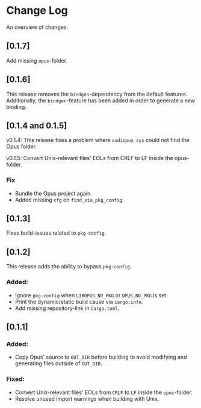 # Change Log

An overview of changes:

## [0.1.7]

Add missing `opus`-folder.

## [0.1.6]

This release removes the `bindgen`-dependency from the default features.
Additionally, the `bindgen`-feature has been added in order to generate a new binding.

## [0.1.4 and 0.1.5]

v0.1.4:
This release fixes a problem where `audiopus_sys` could not find the
Opus folder.

v0.1.5:
Convert Unix-relevant files' EOLs from CRLF to LF inside the opus-folder.

### **Fix**
* Bundle the Opus project again.
* Added missing `cfg` on `find_via_pkg_config`.

## [0.1.3]

Fixes build-issues related to `pkg-config`.

## [0.1.2]

This release adds the ability to bypass `pkg-config`.

### **Added:**

* Ignore `pkg-config` when `LIBOPUS_NO_PKG` or `OPUS_NO_PKG` is set.
* Print the dynamic/static build cause via `cargo:info`.
* Add missing repository-link in `Cargo.toml`.

## [0.1.1]

### **Added:**

* Copy Opus' source to `OUT_DIR` before building to avoid modifying and generating files outside of `OUT_DIR`.

### **Fixed:**
* Convert Unix-relevant files' EOLs from `CRLF` to `LF` inside the `opus`-folder.
* Resolve unused import warnings when building with Unix.

